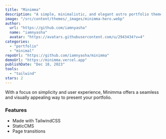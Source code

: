 ```yaml
---
title: "Minimma"
description: "A simple, minimalistic, and elegant astro portfolio theme."
image: "/src/content/themes/_images/minimma-hero.webp"
author:
  url: "https://github.com/iamnyasha"
  name: "iamnyasha"
  avatar: "https://avatars.githubusercontent.com/u/2943434?v=4"
categories:
  - "portfolio"
  - "minimal"
repoUrl: "https://github.com/iamnyasha/minimma"
demoUrl: "https://minimma.vercel.app"
publishDate: "Dec 18, 2023"
tools:
  - "tailwind"
stars: 2
---
```


<p>
  With a focus on simplicity and user experience, Minimma offers a seamless and visually appealing
  way to present your portfolio.
</p>
<h3>Features</h3>
<ul>
  <li>Made with TailwindCSS</li>
  <li>StaticCMS</li>
  <li>Page transitions</li>
</ul>
